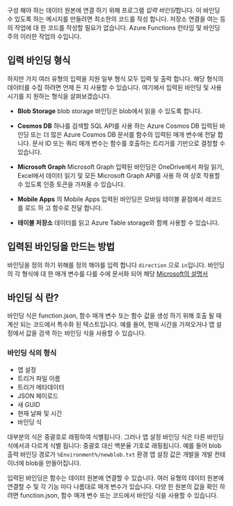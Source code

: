 구성 해야 하는 데이터 원본에 연결 하기 위해 프로그램 *입력 바인딩*합니다. 이 바인딩 수 있도록 하는 메시지를 만들려면 최소한의 코드를 작성 합니다. 저장소 연결을 여는 등의 작업에 대 한 코드를 작성할 필요가 없습니다. Azure Functions 런타임 및 바인딩 주의 이러한 작업의 수입니다.

## <a name="input-binding-types"></a>입력 바인딩 형식

하지만 가지 여러 유형의 입력을 지원 일부 형식 모두 입력 및 출력 합니다. 해당 형식의 데이터를 수집 하려면 언제 든 지 사용할 수 있습니다. 여기에서 입력된 바인딩 및 사용 시기를 지 원하는 형식을 살펴보겠습니다.

- **Blob Storage** blob storage 바인딩은 blob에서 읽을 수 있도록 합니다.

- **Cosmos DB** 하나를 검색할 SQL API를 사용 하는 Azure Cosmos DB 입력된 바인딩 또는 더 많은 Azure Cosmos DB 문서를 함수의 입력된 매개 변수에 전달 합니다. 문서 ID 또는 쿼리 매개 변수는 함수를 호출하는 트리거를 기반으로 결정할 수 있습니다.

- **Microsoft Graph** Microsoft Graph 입력된 바인딩은 OneDrive에서 파일 읽기, Excel에서 데이터 읽기 및 모든 Microsoft Graph API를 사용 하 여 상호 작용할 수 있도록 인증 토큰을 가져올 수 있습니다.
- **Mobile Apps** 의 Mobile Apps 입력된 바인딩은 모바일 테이블 끝점에서 레코드를 로드 하 고 함수로 전달 합니다.

- **테이블 저장소** 데이터를 읽고 Azure Table storage와 함께 사용할 수 있습니다.

## <a name="how-to-create-an-input-binding"></a>입력된 바인딩을 만드는 방법

바인딩을 정의 하기 위해를 정의 해야를 입력 합니다 `direction` 으로 `in`입니다.
바인딩의 각 형식에 대 한 매개 변수를 다를 수에 문서화 되어 해당 [Microsoft의 설명서](https://docs.microsoft.com/azure/azure-functions/functions-triggers-bindings#supported-bindings?azure-portal=true)

## <a name="what-is-a-binding-expression"></a>바인딩 식 란?

바인딩 식은 function.json, 함수 매개 변수 또는 함수 값을 생성 하기 위해 호출 될 때 계산 되는 코드에서 특수화 된 텍스트입니다. 예를 들어, 현재 시간을 가져오거나 앱 설정에서 값을 검색 하는 바인딩 식을 사용할 수 있습니다.

### <a name="types-of-binding-expressions"></a>바인딩 식의 형식

- 앱 설정
- 트리거 파일 이름
- 트리거 메타데이터
- JSON 페이로드
- 새 GUID
- 현재 날짜 및 시간
- 바인딩 식

대부분의 식은 중괄호로 래핑하여 식별됩니다. 그러나 앱 설정 바인딩 식은 다른 바인딩 식에서과 다르게 식별 됩니다: 중괄호 대신 백분율 기호로 래핑됩니다. 예를 들어 blob 출력 바인딩 경로가 `%Environment%/newblob.txt` 환경 앱 설정 값은 개발을 개발 컨테이너에 blob을 만들어집니다.

입력된 바인딩은 함수는 데이터 원본에 연결할 수 있습니다. 여러 유형의 데이터 원본에 연결할 수 및 각 기능 마다 나름대로 매개 변수가 있습니다. 다양 한 원본의 값을 확인 하려면 function.json, 함수 매개 변수 또는 코드에서 바인딩 식을 사용할 수 있습니다.